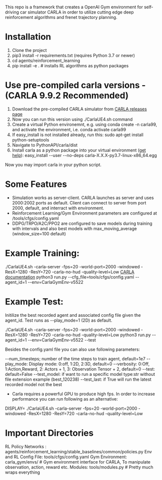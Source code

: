 This repo is a framework that creates a OpenAI Gym environment for self-driving car simulator CARLA in order to utilize cutting edge deep reinforcement algorithms and frenet trajectory planning.


# Installation
1. Clone the project
2. pip3 install -r requirements.txt (requires Python 3.7 or newer)
3. cd agents/reinforcement_learning
4. pip install -e . # installs RL algorithms as python packages 

# Use pre-compiled carla versions - (CARLA 9.9.2 Recommended)
1. Download the pre-compiled CARLA simulator from [CARLA releases page](https://github.com/carla-simulator/carla/releases)
2. Now you can run this version using ./CarlaUE4.sh command
3. Create a virtual Python environemnt, e.g. using conda create -n carla99, and activate the environment, i.e. conda activate carla99
4. If easy_install is not installed already, run this: sudo apt-get install python-setuptools
5. Navigate to PythonAPI/carla/dist
6. Install carla as a python package into your virtual environment ([get help](https://carla.readthedocs.io/en/latest/build_system/)): easy_install --user --no-deps carla-X.X.X-py3.7-linux-x86_64.egg

Now you may import carla in your python script.

# Some Features

- Simulation works as server-client. CARLA launches as server and uses 2000:2002 ports as default. Client can connect to server from port 2000, default, and interract with environment.
- Reinforcement Learning/Gym Environment parameters are configured at /tools/cfgs/config.yaml
- DDPG/TRPO/A2C/PPO2 are configured to save models during training with intervals and also best models with max_moving_average (window_size=100 default)

# Example Training:

./CarlaUE4.sh -carla-server -fps=20 -world-port=2000 -windowed -ResX=1280 -ResY=720 -carla-no-hud -quality-level=Low [CARLA documentation](https://carla.readthedocs.io/en/latest/)
python3 run.py --cfg_file=tools/cfgs/config.yaml --agent_id=1 --env=CarlaGymEnv-v5522 
 
# Example Test:

Initilize the best recorded agent and associated config file given the agent_id. Test runs as --play_mode=1 (2D) as default. 

./CarlaUE4.sh -carla-server -fps=20 -world-port=2000 -windowed -ResX=1280 -ResY=720 -carla-no-hud -quality-level=Low
python3 run.py --agent_id=1 --env=CarlaGymEnv-v5522 --test 

Besides the config.yaml file you can also use following parameters:

--num_timesteps; number of the time steps to train agent, default=1e7 
--play_mode: Display mode: 0:off, 1:2D, 2:3D, default=0
--verbosity: 0:Off, 1:Action,Reward, 2: Actors + 1, 3: Observation Tensor + 2, default=0
--test: default=False
--test_model: if want to run a specific model type:str without file extension example (best_120238)
--test_last: if True will run the latest recorded model not the best

- Carla requires a powerful GPU to produce high fps. In order to increase performance you can run following as an alternative:

DISPLAY= ./CarlaUE4.sh -carla-server -fps=20 -world-port=2000 -windowed -ResX=1280 -ResY=720 -carla-no-hud -quality-level=Low

# Important Directories
RL Policy Networks : agents/reinforcement_learning/stable_baselines/common/policies.py
Env and RL Config File: tools/cfgs/config.yaml
Gym Environment: carla_gym/envs/ # Gym environment interface for CARLA, To manipulate observation, action, reward etc.
Modules: tools/modules.py # Pretty much wraps everything




